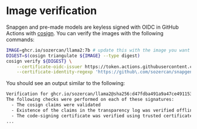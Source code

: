 # Image verification

Snapgen and pre-made models are keyless signed with OIDC in GitHub Actions with [cosign](https://github.com/sigstore/cosign). You can verify the images with the following commands:

```bash
IMAGE=ghcr.io/sozercan/llama2:7b # update this with the image you want to verify
DIGEST=$(cosign triangulate ${IMAGE} --type digest)
cosign verify ${DIGEST} \
    --certificate-oidc-issuer https://token.actions.githubusercontent.com \
    --certificate-identity-regexp 'https://github\.com/sozercan/snapgen/\.github/workflows/.+'
```

You should see an output similar to the following:

```bash
Verification for ghcr.io/sozercan/llama2@sha256:d47fdba491a9a47ce4911539a77e0c0a12b2e14f5beed88cb8072924b02130b4 --
The following checks were performed on each of these signatures:
  - The cosign claims were validated
  - Existence of the claims in the transparency log was verified offline
  - The code-signing certificate was verified using trusted certificate authority certificates
...
```
